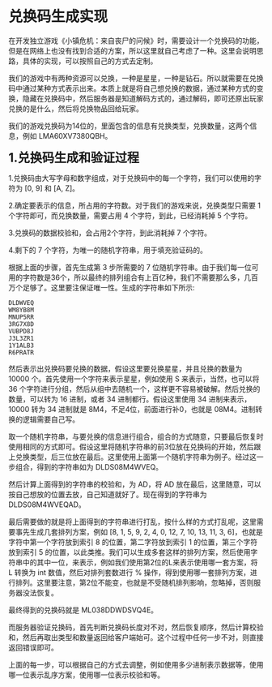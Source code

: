 # 兑换码生成实现

在开发独立游戏《小镇危机：来自丧尸的问候》时，需要设计一个兑换码的功能，但是在网络上也没有找到合适的方案，所以这里就自己考虑了一种。这里会说明思路，具体的实现，可以按照自己的方式去定制。

我们的游戏中有两种资源可以兑换，一种是星星，一种是钻石。所以就需要在兑换码中通过某种方式表示出来。本质上就是将自己想兑换的数据，通过某种方式的变换，隐藏在兑换码中，然后服务器是知道解码方式的，通过解码，即可还原出玩家兑换的是什么，然后将兑换物品回给玩家。

我们的游戏兑换码为14位的，里面包含的信息有兑换类型，兑换数量，这两个信息，例如 LMA60XV7380QBH。

<font size=5>**1.兑换码生成和验证过程**</font>

1.兑换码由大写字母和数字组成，对于兑换码中的每一个字符，我们可以使用的字符为 [0, 9] 和 [A, Z]。

2.确定要表示的信息，所占用的字符数。对于我们的游戏来说，兑换类型只需要 1 个字符即可，而兑换数量，需要占用 4 个字符，到此，已经消耗掉 5 个字符。

3.兑换码的数据校验和，会占用2个字符，到此消耗掉 7 个字符。

4.剩下的 7 个字符，为唯一的随机字符串，用于填充验证码的。

根据上面的步骤，首先生成第 3 步所需要的 7 位随机字符串。由于我们每一位可用的字符数是36个，所以最终的排列组合有上百亿种，我们不需要那么多，几百万个足够了。这里要注保证唯一性。生成的字符串如下所示:

```
DLDWVEQ
WM8YB8M
MNUP5RR
3RG7X8D
VUBPD8J
J3L3ZR1
1Y1ALB3
R6PRATR
```

然后表示出兑换码要兑换的数据，假设这里要兑换星星，并且兑换的数量为 10000 个。首先使用一个字符来表示星星，例如使用 S 来表示，当然，也可以将 36 个字符进行分组，然后从组中去随机一个，这样更不容易被破解。然后兑换的数量，可以转为 16 进制，或者 34 进制都行。假设这里使用 34 进制来表示，10000 转为 34 进制就是 8M4，不足4位，前面进行补0，也就是 08M4。进制转换的逻辑需要自己写。

取一个随机字符串，与要兑换的信息进行组合，组合的方式随意，只要最后恢复时使用相同的方式即可。假设这里将随机字符串的前3位放在兑换码的开始，然后跟上兑换类型，后三位放在最后。这里使用上面第一个随机字符串为例子。经过这一步组合，得到的字符串如为 DLDS08M4WVEQ。

然后计算上面得到的字符串的校验和，为 AD，将 AD 放在最后，这里随意，可以按自己想放的位置去放，自己知道就好了。现在得到的字符串为 DLDS08M4WVEQAD。

最后需要做的就是将上面得到的字符串进行打乱，按什么样的方式打乱呢，这里需要事先生成几套排列方案，例如 [8, 1, 5, 9, 2, 4, 0, 12, 7, 10, 13, 11, 3, 6]，也就是字符中第一个字符放到索引 8 的位置，第二字符放到索引 1 的位置，第三个字符放到索引 5 的位置，以此类推。我们可以生成多套这样的排列方案，然后使用字符串中的其中一位，来表示，例如我们使用第2位的L来表示使用哪一套方案，将 L 转换为 int 数值，然后对排列套数进行 % 操作，得到使用哪一套排列方案，进行排列。这里要注意，第2位不能变，也就是不受随机排列影响，忽略掉，否则服务器没法恢复。

最终得到的兑换码就是 ML038DDWDSVQ4E。

而服务器验证兑换码，首先判断兑换码长度对不对，然后恢复顺序，然后计算校验和，然后再取出类型和数量返回给客户端始可。这个过程中任何一步不对，则直接返回错误即可。

上面的每一步，可以根据自己的方式去调整，例如使用多少进制表示数据等，使用哪一位表示乱序方案，使用哪一位表示校验和等。


